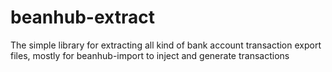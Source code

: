 # beanhub-extract
The simple library for extracting all kind of bank account transaction export files, mostly for beanhub-import to inject and generate transactions

